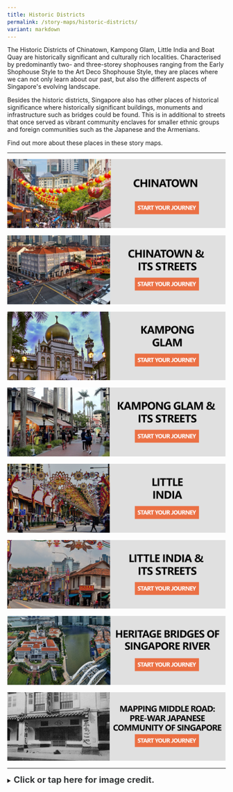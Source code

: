 ```yaml
---
title: Historic Districts
permalink: /story-maps/historic-districts/
variant: markdown
---
```

The Historic Districts of Chinatown, Kampong Glam, Little India and Boat Quay are historically significant and culturally rich localities. Characterised by predominantly two- and three-storey shophouses ranging from the Early Shophouse Style to the Art Deco Shophouse Style, they are places where we can not only learn about our past, but also the different aspects of Singapore's evolving landscape.

Besides the historic districts, Singapore also has other places of historical significance where historically significant buildings, monuments and infrastructure such as bridges could be found. This is in additional to streets that once served as vibrant community enclaves for smaller ethnic groups and foreign communities such as the Japanese and the Armenians.

Find out more about these places in these story maps.

______

[![Chinatown-Landmarks Story Map](/images/storymap-image-chinatown.png)](/resource-room/story-maps/chinatown)

[![Chinatown-Streets Story Map](/images/storymap-image-chinatown-streets.png)](/resource-room/story-maps/streets-chinatown) 

[![Kampong-Glam-Landmarks Story Map](/images/storymap-image-kampong-glam.png)](/resource-room/story-maps/kampong-glam)

[![Kampong-Glam-Streets Story Map](/images/storymap-image-kampong-glam-streets.png)](/resource-room/story-maps/streets-kampong-glam)

[![Little-India-Landmarks Story Map](/images/storymap-image-little-india.png)](/resource-room/story-maps/little-india)

[![Little-India-Streets Story Map](/images/storymap-image-little-india-streets.png)](/resource-room/story-maps/streets-little-india)

[![Singapore-River-Bridges Story Map](/images/storymap-image-bridges-singapore-river-1.png)](/resource-room/story-maps/bridges-singapore-river)

[![Alt text for image on Isomer site](/images/Storymaps/Middleroad/storymap_image_middle_road_japan_sample_1.jpg)](https://go.gov.sg/mdrdjp)

_______

<details>
<summary><span style="font-weight: 700; font-size: 20px; font-style: normal; color:#353839">Click or tap here for image credit.</span></summary>
<br>	
<span style="font-weight: 400; font-size: 20px; font-style: normal; color:#778899">1. Chinatown photo by Marco Verch Professional Photographer via Flickr
<br>2. Chinatown streets photo by William Cho via Flickr
<br>3. Kampong Glam photo by Erwin Soo [CC BY 2.0]
<br>4. Kampong Glam streets photo by Fabio Achilli [CC BY 2.0]
<br>5. Little India photo by Zairon  [CC BY 4.0]
<br>6. Little India streets photo by KimonBerlin [CC BY 2.0]
<br>7. Singapore River bridges photo by William Cho [CC BY 2.0]
<br>8. The Japanese Association Singapore Collection, courtesy of National Archives of Singapore
</span>
	
</details>